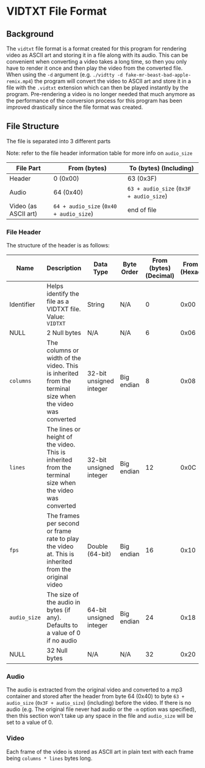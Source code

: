 # VIDTXT File Format

## Background
The `vidtxt` file format is a format created for this program for rendering video as ASCII art and storing it in a file 
along with its audio. This can be convenient when converting a video takes a long time, so then you only have to render it 
once and then play the video from the converted file. When using the `-d` argument (e.g. `./vidtty -d fake-mr-beast-bad-apple-remix.mp4`) the program 
will convert the video to ASCII art and store it in a file with the `.vidtxt` extension which can then be played 
instantly by the program. Pre-rendering a video is no longer needed that much anymore as the performance of the 
conversion process for this program has been improved drastically since the file format was created.

## File Structure
The file is separated into 3 different parts

Note: refer to the file header information table for more info on `audio_size`

| File Part            | From (bytes)                            | To (bytes) (Including)                  |
|----------------------|-----------------------------------------|-----------------------------------------|
| Header               | 0 (0x00)                                | 63 (0x3F)                               |
| Audio                | 64 (0x40)                               | `63 + audio_size` (`0x3F + audio_size`) |
| Video (as ASCII art) | `64 + audio_size` (`0x40 + audio_size`) | end of file                             |


### File Header
The structure of the header is as follows:

| Name         | Description                                                                                              | Data Type               | Byte Order | From (bytes) (Decimal) | From (bytes) (Hexadecimal) | To (bytes) (Decimal) (Including) | To (bytes) (Hexadecimal) (Including) |
|--------------|----------------------------------------------------------------------------------------------------------|-------------------------|------------|------------------------|----------------------------|----------------------------------|--------------------------------------|
| Identifier   | Helps identify the file as a VIDTXT file. Value: `VIDTXT`                                                | String                  | N/A        | 0                      | 0x00                       | 5                                | 0x05                                 |
| NULL         | 2 Null bytes                                                                                             | N/A                     | N/A        | 6                      | 0x06                       | 7                                | 0x07                                 |
| `columns`    | The columns or width of the video. This is inherited from the terminal size when the video was converted | 32-bit unsigned integer | Big endian | 8                      | 0x08                       | 11                               | 0x0B                                 |
| `lines`      | The lines or height of the video. This is inherited from the terminal size when the video was converted  | 32-bit unsigned integer | Big endian | 12                     | 0x0C                       | 15                               | 0x0F                                 |
| `fps`        | The frames per second or frame rate to play the video at. This is inherited from the original video      | Double (64-bit)         | Big endian | 16                     | 0x10                       | 23                               | 0x17                                 |
| `audio_size` | The size of the audio in bytes (if any). Defaults to a value of 0 if no audio                            | 64-bit unsigned integer | Big endian | 24                     | 0x18                       | 31                               | 0x1F                                 |
| NULL         | 32 Null bytes                                                                                            | N/A                     | N/A        | 32                     | 0x20                       | 63                               | 0x3F                                 |

### Audio
The audio is extracted from the original video and converted to a mp3 container and stored after the header from byte 64 (0x40) to byte `63 + audio_size` (`0x3F + audio_size`) (including) before the video. If there is no audio (e.g. The original file never had audio or the `-m` option was specified), then this section won't take up any space in the file and `audio_size` will be set to a value of 0.

### Video
Each frame of the video is stored as ASCII art in plain text with each frame being `columns * lines` bytes long.

